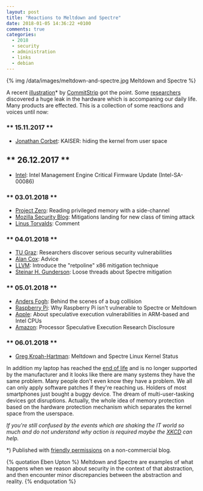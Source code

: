 ```yaml
---
layout: post
title: "Reactions to Meltdown and Spectre"
date: 2018-01-05 14:36:22 +0100
comments: true
categories:
  - 2018
  - security
  - administration
  - links
  - debian
---
```

{% img /data/images/meltdown-and-spectre.jpg Meltdown and Spectre %}

A recent [illustration][illustration]* by [CommitStrip][commit] got
the point. Some [researchers][research] discovered a huge leak in the
hardware which is accompaning our daily life. Many products are
effected. This is a collection of some reactions and voices until now:

### ** 15.11.2017 **
* [Jonathan Corbet](https://lwn.net/Articles/738975/): KAISER: hiding the kernel from user space

## ** 26.12.2017 **
* [Intel](https://www.intel.com/content/www/us/en/support/articles/000025619/software.html): Intel Management Engine Critical Firmware Update (Intel-SA-00086) 

### ** 03.01.2018 **
* [Project Zero](https://googleprojectzero.blogspot.de/2018/01/reading-privileged-memory-with-side.html): Reading privileged memory with a side-channel
* [Mozilla Security Blog](https://blog.mozilla.org/security/2018/01/03/mitigations-landing-new-class-timing-attack/): Mitigations landing for new class of timing attack
* [Linus Torvalds](https://lkml.org/lkml/2018/1/3/797): Comment

### ** 04.01.2018 **
* [TU Graz](https://www.tugraz.at/en/tu-graz/services/news-stories/tu-graz-news/singleview/article/schwere-sicherheitsluecke-tu-graz-forscher-zentral-beteiligt/): Researchers discover serious security vulnerabilities
* [Alan Cox](https://plus.google.com/+AlanCoxLinux/posts/Z6inLSq4iqH): Advice
* [LLVM](https://reviews.llvm.org/D41723): Introduce the "retpoline" x86 mitigation technique
* [Steinar H. Gunderson](https://blog.sesse.net/blog/tech/2018-01-04-23-46_loose_threads_about_spectre_mitigat): Loose threads about Spectre mitigation

### ** 05.01.2018 **
* [Anders Fogh](https://cyber.wtf/2018/01/05/behind-the-scene-of-a-bug-collision/): Behind the scenes of a bug collision
* [Raspberry Pi](https://www.raspberrypi.org/blog/why-raspberry-pi-isnt-vulnerable-to-spectre-or-meltdown/): Why Raspberry Pi isn't vulnerable to Spectre or Meltdown
* [Apple](https://support.apple.com/en-us/HT208394): About speculative execution vulnerabilities in ARM-based and Intel CPUs
* [Amazon](https://aws.amazon.com/de/security/security-bulletins/AWS-2018-013/): Processor Speculative Execution Research Disclosure


### ** 06.01.2018 **
* [Greg Kroah-Hartman](http://kroah.com/log/blog/2018/01/06/meltdown-status/): Meltdown and Spectre Linux Kernel Status

In addition my laptop has reached the [end of life][lenovoeol] and is
no longer supported by the manufacturer and it looks like there are
many systems they have the same problem. Many people don't even know
they have a problem. We all can only apply software patches if they're
reaching us. Holders of most smartphones just bought a buggy device.
The dream of multi-user-tasking devices got disruptions. Actually, the
whole idea of memory protection based on the hardware protection mechanism
which separates the kernel space from the userspace.

*If you're still confused by the events which are shaking the IT world so
much and do not understand why action is required maybe the
[XKCD][xkcd] can help.*

*) Published with [friendly permissions][cm] on a non-commercial blog.

{% quotation Eben Upton %}
Meltdown and Spectre are examples of what happens when we reason about
security in the context of that abstraction, and then encounter minor
discrepancies between the abstraction and reality.
{% endquotation %}

[illustration]: http://www.commitstrip.com/en/2018/01/04/reactions-to-meltdown-and-spectre-exploits/
[commit]: http://www.commitstrip.com/
[cm]: http://www.commitstrip.com/en/about/
[lenovoeol]: https://download.lenovo.com/eol/
[research]: https://meltdownattack.com/
[xkcd]: https://xkcd.com/1938/
